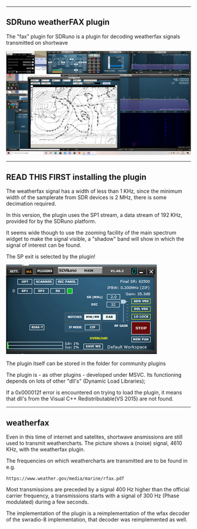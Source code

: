 
--------------------------------------------------------------------------
SDRuno weatherFAX plugin
-------------------------------------------------------------------------

The "fax" plugin for SDRuno is a plugin for decoding weatherfax signals
transmitted on shortwave

![overview](/wfax-example.png?raw=true)

-----------------------------------------------------------------------------
  READ THIS FIRST installing the plugin
-----------------------------------------------------------------------------

The weatherfax signal has a width of less than 1 KHz, since the minimum width
of the samplerate from SDR devices is 2 MHz, there is some decimation
required.

In this version, the plugin uses the SP1 stream, a data stream of 192 KHz,
provided for by the SDRuno platform.

It seems wide though to use the zooming facility of the main spectrum widget
to make the signal visible, a "shadow" band will show in which the signal
of interest can be found.

The SP exit is selected by the plugin!

![overview](/drm-main-widget.png?raw=true)

The plugin itself can be stored in the folder for community plugins

The plugin is - as other plugins - developed under MSVC. Its functioning
depends on lots of other "dll's" (Dynamic Load Libraries);

If a 0x000012f error is encountered on trying to load the plugin,
it means that dll's from the Visual C++ Redistributable(VS 2015) are
not found.


-----------------------------------------------------------------------
weatherfax
-----------------------------------------------------------------------

Even in this time of internet and satelites, shortwave ansmissions
are still used to transmit weathercharts.
The picture shows a (noise) signal, 4610 KHz,
with the weatherfax plugin.

The frequencies on which weathercharts are transmitted are to be found in
e.g.

	https://www.weather.gov/media/marine/rfax.pdf

Most transmissions are preceded by a signal 400 Hz higher than the official
carrier frequency, a transmissions starts with a signal of 300 Hz (Phase
modulated) during a few seconds.

The implementation of the plugin is a reimplementation of the wfax
decoder of the swradio-8 implementation, that decoder was
reimplemented as well.

